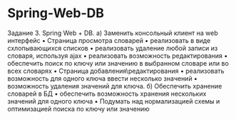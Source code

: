 # Spring-Web-DB
Задание 3. Spring Web + DB. 
а) Заменить консольный клиент на web интерфейс
•	Страница просмотра словарей
•	реализовать в виде схлопывающихся списков
•	реализовать удаление любой записи из словаря, используя ajax
•	реализовать возможность редактирования 
•	обеспечить поиск по ключу или значению в выбранном словаре или во всех словарях
•	Страница добавления\редактирования 
•	реализовать возможность для одного ключа ввести несколько значений
•	возможность удаления значений для ключа.
б) Обеспечить хранение словарей в БД
•	обеспечить возможность хранения нескольких значений для одного ключа
•	Подумать над нормализацией схемы и оптимизацией поиска по ключу или значению

